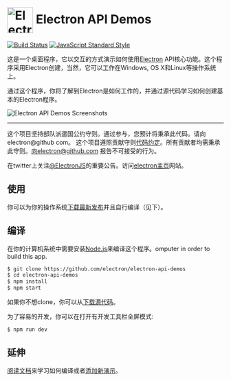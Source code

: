 # <img src="https://cloud.githubusercontent.com/assets/378023/15172388/b2b81950-1790-11e6-9a7c-ccc39912bb3a.png" width="60px" align="center" alt="Electron API Demos icon"> Electron API Demos

[![Build Status](https://travis-ci.org/electron/electron-api-demos.svg?branch=master)](https://travis-ci.org/electron/electron-api-demos)
[![JavaScript Standard Style](https://img.shields.io/badge/code%20style-standard-brightgreen.svg?style=flat)](http://standardjs.com)

这是一个桌面程序，它以交互的方式演示如何使用[Electron](http://electron.atom.io) API核心功能。这个程序采用Electron创建，当然，它可以工作在Windows, OS X和Linux等操作系统上。

通过这个程序，你将了解到Electron是如何工作的，并通过源代码学习如何创建基本的Electron程序。

![Electron API Demos Screenshots](https://cloud.githubusercontent.com/assets/378023/15016148/ae06cc80-124a-11e6-80dd-076d83e492f6.png)

---

这个项目坚持部队派遣国公约守则。通过参与，您预计将秉承此代码。请向 electron@github com。
这个项目遵照贡献守则[代码约定](CODE_OF_CONDUCT.md)。所有贡献者均需秉承此守则。向electron@github.com 报告不可接受的行为。

在twitter上关注[@ElectronJS](https://twitter.com/electronjs)的重要公告。访问[electron主页](http://electron.atom.io)网站。

## 使用

你可以为你的操作系统[下载最新发布](https://github.com/electron/electron-api-demos/releases)并且自行编译（见下）。

## 编译

在你的计算机系统中需要安装[Node.js](https://nodejs.org)来编译这个程序。omputer in order to build this app.

```bash
$ git clone https://github.com/electron/electron-api-demos
$ cd electron-api-demos
$ npm install
$ npm start
```

如果你不想clone，你可以从[下载源代码](https://github.com/electron/electron-api-demos/archive/master.zip)。

为了容易的开发，你可以在打开有开发工具栏全屏模式:

```bash
$ npm run dev
```

## 延伸

 [阅读文档](docs.md)来学习如何编译或者[添加新演示](docs.md#添加新的演示章节)。
